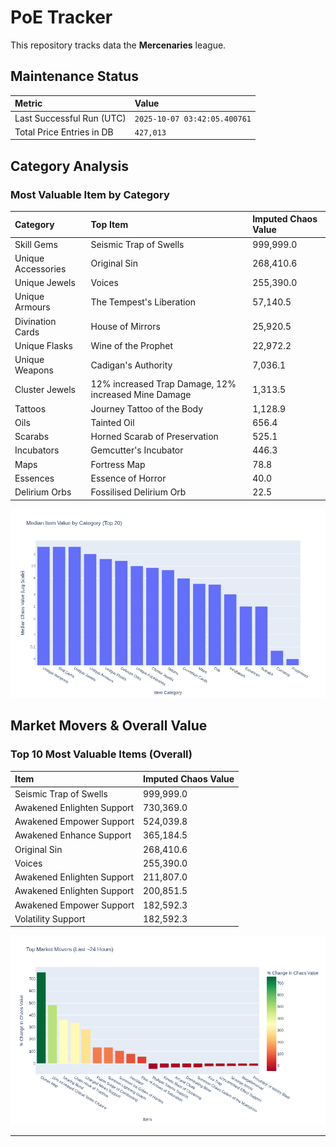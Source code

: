 # PoE Tracker

This repository tracks data the **Mercenaries** league.

## Maintenance Status

<!-- START_MAINTENANCE -->
| Metric | Value |
|:---|:---|
| Last Successful Run (UTC) | `2025-10-07 03:42:05.400761` |
| Total Price Entries in DB | `427,013` |

<!-- END_MAINTENANCE -->

## Category Analysis

<!-- START_CATEGORY_ANALYSIS -->
### Most Valuable Item by Category
| Category | Top Item | Imputed Chaos Value |
| :--- | :--- | :--- |
| Skill Gems | Seismic Trap of Swells | 999,999.0 |
| Unique Accessories | Original Sin | 268,410.6 |
| Unique Jewels | Voices | 255,390.0 |
| Unique Armours | The Tempest's Liberation | 57,140.5 |
| Divination Cards | House of Mirrors | 25,920.5 |
| Unique Flasks | Wine of the Prophet | 22,972.2 |
| Unique Weapons | Cadigan's Authority | 7,036.1 |
| Cluster Jewels | 12% increased Trap Damage, 12% increased Mine Damage | 1,313.5 |
| Tattoos | Journey Tattoo of the Body | 1,128.9 |
| Oils | Tainted Oil | 656.4 |
| Scarabs | Horned Scarab of Preservation | 525.1 |
| Incubators | Gemcutter's Incubator | 446.3 |
| Maps | Fortress Map | 78.8 |
| Essences | Essence of Horror | 40.0 |
| Delirium Orbs | Fossilised Delirium Orb | 22.5 |


![Category Analysis Chart](charts/category_analysis.png)
<!-- END_CATEGORY_ANALYSIS -->

## Market Movers & Overall Value

<!-- START_ANALYSIS -->
### Top 10 Most Valuable Items (Overall)
| Item | Imputed Chaos Value |
| :--- | :--- |
| Seismic Trap of Swells | 999,999.0 |
| Awakened Enlighten Support | 730,369.0 |
| Awakened Empower Support | 524,039.8 |
| Awakened Enhance Support | 365,184.5 |
| Original Sin | 268,410.6 |
| Voices | 255,390.0 |
| Awakened Enlighten Support | 211,807.0 |
| Awakened Enlighten Support | 200,851.5 |
| Awakened Empower Support | 182,592.3 |
| Volatility Support | 182,592.3 |


![Market Movers Chart](charts/market_movers.png)
<!-- END_ANALYSIS -->

---
